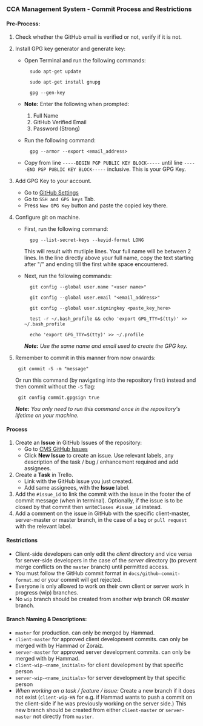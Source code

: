 ### CCA Management System - Commit Process and Restrictions
#### Pre-Process:
1. Check whether the GitHub email is verified or not, verify if it is not.
1. Install GPG key generator and generate key:
    * Open Terminal and run the following commands:

            sudo apt-get update

            sudo apt-get install gnupg

            gpg --gen-key
    * **Note:** Enter the following when prompted:
        1. Full Name
        2. GitHub Verified Email
        3. Password (Strong)

    * Run the following command:

            gpg --armor --export <email_address>

    * Copy from line `-----BEGIN PGP PUBLIC KEY BLOCK-----` 
      until line `-----END PGP PUBLIC KEY BLOCK-----` inclusive.               This is your GPG Key.

1. Add GPG Key to your account.
    * Go to [GitHub Settings](https://github.com/settings/)
    * Go to `SSH and GPG keys` Tab.
    * Press `New GPG Key` button and paste the copied key there.

1. Configure git on machine.
    * First, run the following command:

            gpg --list-secret-keys --keyid-format LONG

      This will result with mutliple lines. Your full name will be between 2 lines. In the line directly above your full name, copy the text starting after "/" and ending till the first white space encountered.

    * Next, run the following commands:

            git config --global user.name "<user name>"

            git config --global user.email "<email_address>"

            git config --global user.signingkey <paste_key_here>

            test -r ~/.bash_profile && echo 'export GPG_TTY=$(tty)' >> ~/.bash_profile

            echo 'export GPG_TTY=$(tty)' >> ~/.profile


      ***Note:** Use the same name and email used to create the GPG key.*

1. Remember to commit in this manner from now onwards:

        git commit -S -m "message"

    Or run this command (by navigating into the repository first) instead and then commit without the `-S` flag:

        git config commit.gpgsign true

     ***Note:** You only need to run this command once in the repository's lifetime on your machine.*
         
         
#### Process
1. Create an **Issue** in GitHub Issues of the repository:
    * Go to [CMS GitHub Issues](https://github.com/drageelr/cms/issues/)
    * Click **New Issue** to create an issue. Use relevant labels, any description of the task / bug / enhancement required and add assignees.
2. Create a **Task** in Trello.
    * Link with the GitHub issue you just created. 
    * Add same assignees, with the **Issue** label.
3. Add the `#issue_id` to link the commit with the issue in the footer the of commit message (when in terminal). Optionally, if the issue is to be closed by that commit then write`Closes #issue_id` instead.
4. Add a comment on the issue in GitHub with the specific client-master, server-master or master branch, in the case of a `bug` or `pull request` with the relevant label.

#### Restrictions
* Client-side developers can only edit the *client* directory and vice versa for server-side developers in the case of the *server* directory (to prevent merge conflicts on the `master` branch) until permitted access.
* You must follow the GitHub commit format in `docs/github-commit-format.md` or your commit will get rejected.
* Everyone is only allowed to work on their own client or server work in progress (wip) branches.
* No `wip` branch should be created from another *wip* branch OR *master* branch.

#### Branch Naming & Descriptions:
* `master`  for production. can only be merged by Hammad.
* `client-master` for approved  client development commits. can only be merged with by Hammad or Zoraiz.
* `server-master` for approved server development commits. can only be merged with by Hammad.
* `client-wip-<name_initials>` for client development by that specific person
* `server-wip-<name_initials>` for server development by that specific person
* *When working on a task / feature / issue:* Create a new branch if it does not exist (`client-wip-HN` for e.g. if Hammad wants to push a commit on the client-side if he was previously working on the server side.) This new branch should be created from either `client-master` or `server-master` not directly from `master`.
